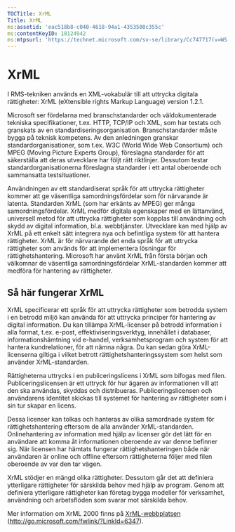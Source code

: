 ```yaml
---
TOCTitle: XrML
Title: XrML
ms:assetid: 'eac518b8-c040-4618-94a1-4353500c355c'
ms:contentKeyID: 18124942
ms:mtpsurl: 'https://technet.microsoft.com/sv-se/library/Cc747717(v=WS.10)'
---
```


XrML
====

I RMS-tekniken används en XML-vokabulär till att uttrycka digitala rättigheter: XrML (eXtensible rights Markup Language) version 1.2.1.

Microsoft ser fördelarna med branschstandarder och väldokumenterade tekniska specifikationer, t.ex. HTTP, TCP/IP och XML, som har testats och granskats av en standardiseringsorganisation. Branschstandarder måste bygga på teknisk kompetens. Av den anledningen granskar standardorganisationer, som t.ex. W3C (World Wide Web Consortium) och MPEG (Moving Picture Experts Group), föreslagna standarder för att säkerställa att deras utvecklare har följt rätt riktlinjer. Dessutom testar standardorganisationerna föreslagna standarder i ett antal oberoende och sammansatta testsituationer.

Användningen av ett standardiserat språk för att uttrycka rättigheter kommer att ge väsentliga samordningsfördelar som för närvarande är latenta. Standarden XrML (som har erkänts av MPEG) ger många samordningsfördelar. XrML medför digitala egenskaper med en lättanvänd, universell metod för att uttrycka rättigheter som kopplas till användning och skydd av digital information, bl.a. webbtjänster. Utvecklare kan med hjälp av XrML på ett enkelt sätt integrera nya och befintliga system för att hantera rättigheter. XrML är för närvarande det enda språk för att uttrycka rättigheter som används för att implementera lösningar för rättighetshantering. Microsoft har använt XrML från första början och välkomnar de väsentliga samordningsfördelar XrML-standarden kommer att medföra för hantering av rättigheter.

Så här fungerar XrML
--------------------

XrML specificerar ett språk för att uttrycka rättigheter som betrodda system i en betrodd miljö kan använda för att uttrycka principer för hantering av digital information. Du kan tillämpa XrML-licenser på betrodd information i alla format, t.ex. e-post, effektiviseringsverktyg, innehållet i databaser, informationshämtning vid e-handel, verksamhetsprogram och system för att hantera kundrelationer, för att nämna några. Du kan sedan göra XrML-licenserna giltiga i vilket betrott rättighetshanteringssystem som helst som använder XrML-standarden.

Rättigheterna uttrycks i en publiceringslicens i XrML som bifogas med filen. Publiceringslicensen är ett uttryck för hur ägaren av informationen vill att den ska användas, skyddas och distribueras. Publiceringslicensen och användarens identitet skickas till systemet för hantering av rättigheter som i sin tur skapar en licens.

Dessa licenser kan tolkas och hanteras av olika samordnade system för rättighetshantering eftersom de alla använder XrML-standarden. Onlinehantering av information med hjälp av licenser gör det lätt för en användare att komma åt informationen oberoende av var denne befinner sig. När licensen har hämtats fungerar rättighetshanteringen både när användaren är online och offline eftersom rättigheterna följer med filen oberoende av var den tar vägen.

XrML stödjer en mängd olika rättigheter. Dessutom går det att definiera ytterligare rättigheter för särskilda behov med hjälp av program. Genom att definiera ytterligare rättigheter kan företag bygga modeller för verksamhet, användning och arbetsflöden som svarar mot särskilda behov.

Mer information om XrML 2000 finns på [XrML-webbplatsen](http://go.microsoft.com/fwlink/?linkid=6347) (http://go.microsoft.com/fwlink/?LinkId=6347).
